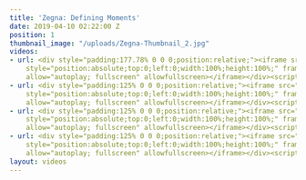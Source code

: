 ```yaml
---
title: 'Zegna: Defining Moments'
date: 2019-04-10 02:22:00 Z
position: 1
thumbnail_image: "/uploads/Zegna-Thumbnail_2.jpg"
videos:
- url: <div style="padding:177.78% 0 0 0;position:relative;"><iframe src="https://player.vimeo.com/video/320404001?autoplay=1&title=0&byline=0&portrait=0"
    style="position:absolute;top:0;left:0;width:100%;height:100%;" frameborder="0"
    allow="autoplay; fullscreen" allowfullscreen></iframe></div><script src="https://player.vimeo.com/api/player.js"></script>
- url: <div style="padding:125% 0 0 0;position:relative;"><iframe src="https://player.vimeo.com/video/320393126?title=0&byline=0&portrait=0"
    style="position:absolute;top:0;left:0;width:100%;height:100%;" frameborder="0"
    allow="autoplay; fullscreen" allowfullscreen></iframe></div><script src="https://player.vimeo.com/api/player.js"></script>
- url: <div style="padding:125% 0 0 0;position:relative;"><iframe src="https://player.vimeo.com/video/320394009?title=0&byline=0&portrait=0"
    style="position:absolute;top:0;left:0;width:100%;height:100%;" frameborder="0"
    allow="autoplay; fullscreen" allowfullscreen></iframe></div><script src="https://player.vimeo.com/api/player.js"></script>
- url: <div style="padding:125% 0 0 0;position:relative;"><iframe src="https://player.vimeo.com/video/320391328?title=0&byline=0&portrait=0"
    style="position:absolute;top:0;left:0;width:100%;height:100%;" frameborder="0"
    allow="autoplay; fullscreen" allowfullscreen></iframe></div><script src="https://player.vimeo.com/api/player.js"></script>
layout: videos
---
```


